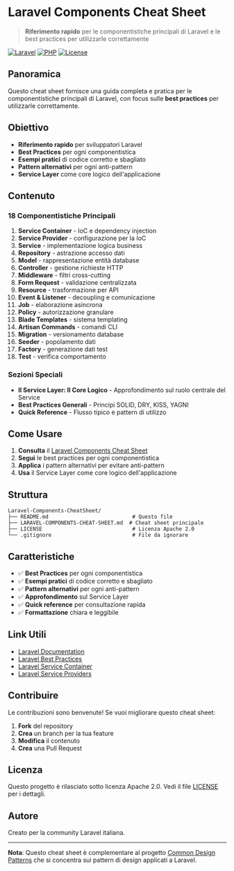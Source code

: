 # Laravel Components Cheat Sheet

> **Riferimento rapido** per le componentistiche principali di Laravel e le best practices per utilizzarle correttamente

[![Laravel](https://img.shields.io/badge/Laravel-9+-FF2D20?style=for-the-badge&logo=laravel&logoColor=white)](https://laravel.com)
[![PHP](https://img.shields.io/badge/PHP-8.1+-777BB4?style=for-the-badge&logo=php&logoColor=white)](https://php.net)
[![License](https://img.shields.io/badge/License-Apache%202.0-blue?style=for-the-badge)](LICENSE)

## Panoramica

Questo cheat sheet fornisce una guida completa e pratica per le componentistiche principali di Laravel, con focus sulle **best practices** per utilizzarle correttamente.

## Obiettivo

- **Riferimento rapido** per sviluppatori Laravel
- **Best Practices** per ogni componentistica
- **Esempi pratici** di codice corretto e sbagliato
- **Pattern alternativi** per ogni anti-pattern
- **Service Layer** come core logico dell'applicazione

## Contenuto

### 18 Componentistiche Principali

1. **Service Container** - IoC e dependency injection
2. **Service Provider** - configurazione per la IoC
3. **Service** - implementazione logica business
4. **Repository** - astrazione accesso dati
5. **Model** - rappresentazione entità database
6. **Controller** - gestione richieste HTTP
7. **Middleware** - filtri cross-cutting
8. **Form Request** - validazione centralizzata
9. **Resource** - trasformazione per API
10. **Event & Listener** - decoupling e comunicazione
11. **Job** - elaborazione asincrona
12. **Policy** - autorizzazione granulare
13. **Blade Templates** - sistema templating
14. **Artisan Commands** - comandi CLI
15. **Migration** - versionamento database
16. **Seeder** - popolamento dati
17. **Factory** - generazione dati test
18. **Test** - verifica comportamento

### Sezioni Speciali

- **Il Service Layer: Il Core Logico** - Approfondimento sul ruolo centrale del Service
- **Best Practices Generali** - Principi SOLID, DRY, KISS, YAGNI
- **Quick Reference** - Flusso tipico e pattern di utilizzo

## Come Usare

1. **Consulta** il [Laravel Components Cheat Sheet](LARAVEL-COMPONENTS-CHEAT-SHEET.md)
2. **Segui** le best practices per ogni componentistica
3. **Applica** i pattern alternativi per evitare anti-pattern
4. **Usa** il Service Layer come core logico dell'applicazione

## Struttura

```
Laravel-Components-CheatSheet/
├── README.md                           # Questo file
├── LARAVEL-COMPONENTS-CHEAT-SHEET.md  # Cheat sheet principale
├── LICENSE                             # Licenza Apache 2.0
└── .gitignore                          # File da ignorare
```

## Caratteristiche

- ✅ **Best Practices** per ogni componentistica
- ✅ **Esempi pratici** di codice corretto e sbagliato
- ✅ **Pattern alternativi** per ogni anti-pattern
- ✅ **Approfondimento** sul Service Layer
- ✅ **Quick reference** per consultazione rapida
- ✅ **Formattazione** chiara e leggibile

## Link Utili

- [Laravel Documentation](https://laravel.com/docs)
- [Laravel Best Practices](https://laravel.com/docs/best-practices)
- [Laravel Service Container](https://laravel.com/docs/container)
- [Laravel Service Providers](https://laravel.com/docs/providers)

## Contribuire

Le contribuzioni sono benvenute! Se vuoi migliorare questo cheat sheet:

1. **Fork** del repository
2. **Crea** un branch per la tua feature
3. **Modifica** il contenuto
4. **Crea** una Pull Request

## Licenza

Questo progetto è rilasciato sotto licenza Apache 2.0. Vedi il file [LICENSE](LICENSE) per i dettagli.

## Autore

Creato per la community Laravel italiana.

---

**Nota**: Questo cheat sheet è complementare al progetto [Common Design Patterns](https://github.com/FabioGuin/common-design-patterns) che si concentra sui pattern di design applicati a Laravel.
